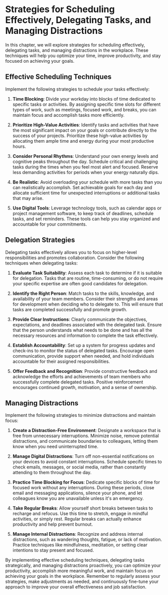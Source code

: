 # Strategies for Scheduling Effectively, Delegating Tasks, and Managing Distractions

In this chapter, we will explore strategies for scheduling effectively, delegating tasks, and managing distractions in the workplace. These techniques will help you optimize your time, improve productivity, and stay focused on achieving your goals.

## Effective Scheduling Techniques

Implement the following strategies to schedule your tasks effectively:

1. **Time Blocking**: Divide your workday into blocks of time dedicated to specific tasks or activities. By assigning specific time slots for different types of work, such as meetings, focused work, and breaks, you can maintain focus and accomplish tasks more efficiently.
    
2. **Prioritize High-Value Activities**: Identify tasks and activities that have the most significant impact on your goals or contribute directly to the success of your projects. Prioritize these high-value activities by allocating them ample time and energy during your most productive hours.
    
3. **Consider Personal Rhythms**: Understand your own energy levels and cognitive peaks throughout the day. Schedule critical and challenging tasks during the times when you feel most alert and focused. Reserve less demanding activities for periods when your energy naturally dips.
    
4. **Be Realistic**: Avoid overloading your schedule with more tasks than you can realistically accomplish. Set achievable goals for each day and allocate sufficient time for unexpected interruptions or additional tasks that may arise.
    
5. **Use Digital Tools**: Leverage technology tools, such as calendar apps or project management software, to keep track of deadlines, schedule tasks, and set reminders. These tools can help you stay organized and accountable for your commitments.
    

## Delegation Strategies

Delegating tasks effectively allows you to focus on higher-level responsibilities and promotes collaboration. Consider the following techniques when delegating tasks:

1. **Evaluate Task Suitability**: Assess each task to determine if it is suitable for delegation. Tasks that are routine, time-consuming, or do not require your specific expertise are often good candidates for delegation.
    
2. **Identify the Right Person**: Match tasks to the skills, knowledge, and availability of your team members. Consider their strengths and areas for development when deciding who to delegate to. This will ensure that tasks are completed successfully and promote growth.
    
3. **Provide Clear Instructions**: Clearly communicate the objectives, expectations, and deadlines associated with the delegated task. Ensure that the person understands what needs to be done and has all the necessary resources and information to complete the task effectively.
    
4. **Establish Accountability**: Set up a system for progress updates and check-ins to monitor the status of delegated tasks. Encourage open communication, provide support when needed, and hold individuals accountable for their assigned responsibilities.
    
5. **Offer Feedback and Recognition**: Provide constructive feedback and acknowledge the efforts and achievements of team members who successfully complete delegated tasks. Positive reinforcement encourages continued growth, motivation, and a sense of ownership.
    

## Managing Distractions

Implement the following strategies to minimize distractions and maintain focus:

1. **Create a Distraction-Free Environment**: Designate a workspace that is free from unnecessary interruptions. Minimize noise, remove potential distractions, and communicate boundaries to colleagues, letting them know when you need uninterrupted time.
    
2. **Manage Digital Distractions**: Turn off non-essential notifications on your devices to avoid constant interruptions. Schedule specific times to check emails, messages, or social media, rather than constantly attending to them throughout the day.
    
3. **Practice Time Blocking for Focus**: Dedicate specific blocks of time for focused work without any interruptions. During these periods, close email and messaging applications, silence your phone, and let colleagues know you are unavailable unless it's an emergency.
    
4. **Take Regular Breaks**: Allow yourself short breaks between tasks to recharge and refocus. Use this time to stretch, engage in mindful activities, or simply rest. Regular breaks can actually enhance productivity and help prevent burnout.
    
5. **Manage Internal Distractions**: Recognize and address internal distractions, such as wandering thoughts, fatigue, or lack of motivation. Practice techniques like mindfulness, meditation, or setting clear intentions to stay present and focused.
    

By implementing effective scheduling techniques, delegating tasks strategically, and managing distractions proactively, you can optimize your productivity, accomplish more meaningful work, and maintain focus on achieving your goals in the workplace. Remember to regularly assess your strategies, make adjustments as needed, and continuously fine-tune your approach to improve your overall effectiveness and job satisfaction.

